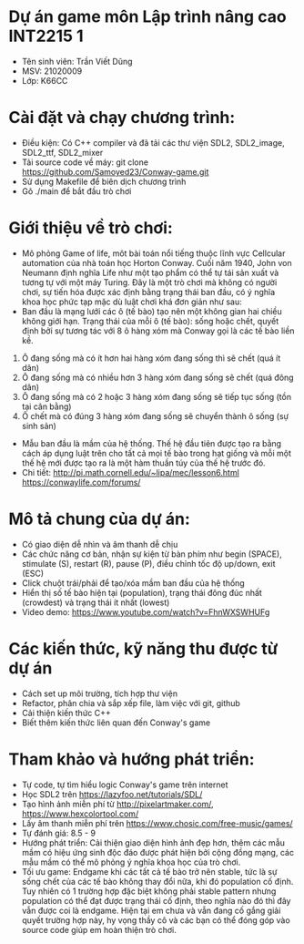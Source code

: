 # Dự án game môn Lập trình nâng cao INT2215 1
- Tên sinh viên: Trần Viết Dũng
- MSV: 21020009
- Lớp: K66CC
# Cài đặt và chạy chương trình:
- Điều kiện: Có C++ compiler và đã tải các thư viện SDL2, SDL2_image, SDL2_ttf, SDL2_mixer
- Tải source code về máy: git clone https://github.com/Samoyed23/Conway-game.git 
- Sử dụng Makefile để biên dịch chương trình
- Gõ ./main để bắt đầu trò chơi 
# Giới thiệu về trò chơi:
- Mô phỏng Game of life, môt bài toán nổi tiếng thuộc lĩnh vực Cellcular automation của nhà toán học Horton Conway. Cuối năm 1940, John von Neumann định nghĩa Life như một tạo phẩm có thể tự tái sản xuất và tương tự với một máy Turing. Đây là một trò chơi mà không có người chơi, sự tiến hóa được xác định bằng trạng thái ban đầu, có ý nghĩa khoa học phức tạp mặc dù luật chơi khá đơn giản như sau:
- Ban đầu là mạng lưới các ô (tế bào) tạo nên một không gian hai chiều không giới hạn. Trạng thái của mỗi ô (tế bào): sống hoặc chết, quyết định bởi sự tương tác với 8 ô hàng xóm mà Conway gọi là các tế bào liền kề.
1. Ô đang sống mà có ít hơn hai hàng xóm đang sống thì sẽ chết (quá ít dân)
2. Ô đang sống mà có nhiều hơn 3 hàng xóm đang sống sẽ chết (quá đông dân)
3. Ô đang sống mà có 2 hoặc 3 hàng xóm đang sống sẽ tiếp tục sống (tồn tại cân bằng)
4. Ô chết mà có đúng 3 hàng xóm đang sống sẽ chuyển thành ô sống (sự sinh sản)
- Mẫu ban đầu là mầm của hệ thống. Thế hệ đầu tiên được tạo ra bằng cách áp dụng luật trên cho tất cả mọi tế bào trong hạt giống và mỗi một thế hệ mới được tạo ra là một hàm thuần túy của thế hệ trước đó.
- Chi tiết:  http://pi.math.cornell.edu/~lipa/mec/lesson6.html  https://conwaylife.com/forums/ 
# Mô tả chung của dự án:
- Có giao diện dễ nhìn và âm thanh dễ chịu
- Các chức năng cơ bản, nhận sự kiện từ bàn phím như begin (SPACE), stimulate (S), restart (R), pause (P), điều chỉnh tốc độ up/down, exit (ESC)
- Click chuột trái/phải để tạo/xóa mầm ban đầu của hệ thống
- Hiển thị số tế bào hiện tại (population), trạng thái đông đúc nhất (crowdest) và trạng thái ít nhất (lowest) 
- Video demo: https://www.youtube.com/watch?v=FhnWXSWHUFg
# Các kiến thức, kỹ năng thu được từ dự án
- Cách set up môi trường, tích hợp thư viện
- Refactor, phân chia và sắp xếp file, làm việc với git, github
- Cải thiện kiến thức C++
- Biết thêm kiến thức liên quan đến Conway's game
# Tham khảo và hướng phát triển:
- Tự code, tự tìm hiểu logic Conway's game trên internet
- Học SDL2 trên https://lazyfoo.net/tutorials/SDL/ 
- Tạo hình ảnh miễn phí từ http://pixelartmaker.com/, https://www.hexcolortool.com/
- Lấy âm thanh miễn phí trên https://www.chosic.com/free-music/games/
- Tự đánh giá: 8.5 - 9
- Hướng phát triển: Cải thiện giao diện hình ảnh đẹp hơn, thêm các mẫu mầm có hiệu ứng sinh độc đáo được phát hiện bởi cộng đồng mạng, các mẫu mầm có thể mô phỏng ý nghĩa khoa học của trò chơi.
- Tối ưu game: Endgame khi các tất cả tế bào trở nên stable, tức là sự sống chết của các tế bào không thay đổi nữa, khi đó population cố định. Tuy nhiên có 1 trường hợp đặc biệt không phải stable pattern nhưng population có thể đạt được trạng thái cố định, theo nghĩa nào đó thì đây vẫn được coi là endgame. Hiện tại em chưa và vẫn đang cố gắng giải quyết trường hợp này, hy vọng thầy cô và các bạn có thể đóng góp vào source code giúp em hoàn thiện trò chơi.
